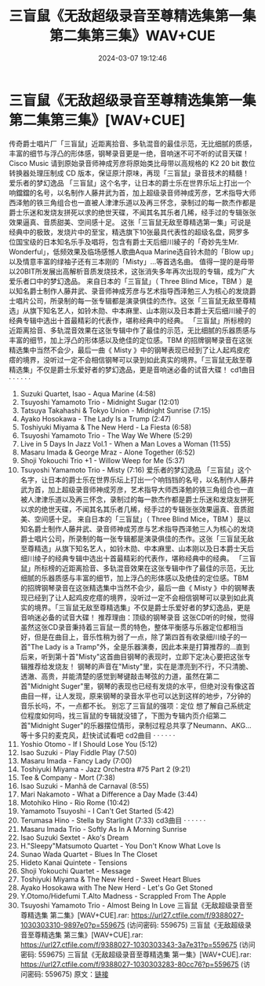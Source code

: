 ﻿---
title: 三盲鼠《无敌超级录音至尊精选集第一集第二集第三集》WAV+CUE
date: 2024-03-07 19:12:46
categories: 古典音乐、新世纪、纯音雅乐
tags: 纯音雅乐
---
# 三盲鼠《无敌超级录音至尊精选集第一集第二集第三集》[WAV+CUE]

传奇爵士唱片厂「三盲鼠」近距离拾音、多轨混音的最佳示范，无比细腻的质感，丰富的细节与浮凸的形体感，钢琴录音更是一绝，音响迷不可不听的试音天碟！
Cisco Music 请到原始录音师神成芳彦将原始类比母带以高规格的 K2 20 bit 数位转换器处理压制成 CD
版本，保证原汁原味，再现「三盲鼠」录音技术的精髓！
爱乐者的梦幻逸品
「三盲鼠」这个名字，让日本的爵士乐在世界乐坛上打出一个响鐺鐺的名号，以名制作人藤井武为首，加上超级录音师神成芳彦，艺术指导大师西泽勉的铁三角组合也一直被人津津乐道以及再三怀念，录制过的每一款杰作都是爵士乐迷和发烧友拼死以求的绝世天碟，不闻其名其乐者几稀，经手过的专辑张张效果逼真、音质甜美、空间感十足。
这张「三盲鼠无敌至尊精选第一集」可说是经典中的极致，发烧片中的至宝，精选旗下10张最具代表性的超级名盘，网罗多位国宝级的日本知名乐手及唱将，包含有爵士天后细川綾子的「奇妙先生Mr.
Wonderful」，低频效果及临场感憾人歌曲Aqua Marine选自铃木勋的「Blow
up」以及情意丰富的绿袖子还有三本刚的「Misty」…等首选名曲。
值得一提的是母带以20BIT所发展出高解析音质发烧技术，这张消失多年再次出现的专辑，成为广大爱乐者口中的梦幻逸品。
来自日本的「三盲鼠」（ Three Blind Mice，TBM
）是以知名爵士制作人藤井武、录音师神成芳彦与艺术指导西泽勉三人为核心的发烧爵士唱片公司，所录制的每一张专辑都是演录俱佳的杰作。这张「三盲鼠无敌至尊精选」从旗下知名艺人，如铃木勋、中本麻里、山本刚以及日本爵士天后细川綾子的经典专辑中选出十首最精彩的代表作，堪称经典中的经典。
「三盲鼠」所标榜的近距离拾音、多轨混音效果在这张专辑中作了最佳的示范，无比细腻的乐器质感与丰富的细节，加上浮凸的形体感以及绝佳的定位感。TBM
的招牌钢琴录音在这张精选集中当然不会少，最后一曲《 Misty
》中的钢琴表现已经到了让人起鸡皮疙瘩的境界，没听过一定不会相信钢琴可以录到如此真实的境界。「三盲鼠无敌至尊精选集」不仅是爵士乐爱好者的梦幻逸品，更是音响迷必备的试音大碟！
cd1曲目 · · · · · ·
01. Suzuki Quartet, Isao - Aqua Marine (4:58)
02. Tsuyoshi Yamamoto Trio - Midnight Sugar (12:01)
03. Tatsuya Takahashi & Tokyo Union - Midnight Sunrise
(7:15)
04. Ayako Hosokawa - The Lady Is a Trump (2:47)
05. Toshiyuki Miyama & The New Herd - La Fiesta (6:58)
06. Tsuyoshi Yamamoto Trio - The Way We Where (5:29)
07. Live in 5 Days In Jazz Vol.1 - When a Man Loves a Woman
(11:55)
08. Masaru Imada & George Mraz - Alone Together (6:52)
09. Shoji Yokouchi Trio +1 - Willow Weep for Me (5:37)
10. Tsuyoshi Yamamoto Trio - Misty (7:16)
爱乐者的梦幻逸品
「三盲鼠」这个名字，让日本的爵士乐在世界乐坛上打出一个响铛铛的名号，以名制作人藤井武为首，加上超级录音师神成芳彦，艺术指导大师西泽勉的铁三角组合也一直被人津津乐道以及再三怀念，录制过的每一款杰作都是爵士乐迷和发烧友拼死以求的绝世天碟，不闻其名其乐者几稀，经手过的专辑张张效果逼真、音质甜美、空间感十足。
来自日本的「三盲鼠」（ Three Blind Mice，TBM
）是以知名爵士制作人藤井武、录音师神成芳彦与艺术指导西泽勉三人为核心的发烧爵士唱片公司，所录制的每一张专辑都是演录俱佳的杰作。这张「三盲鼠无敌至尊精选」从旗下知名艺人，如铃木勋、中本麻里、山本刚以及日本爵士天后细川绫子的经典专辑中选出十首最精彩的代表作，堪称经典中的经典。
「三盲鼠」所标榜的近距离拾音、多轨混音效果在这张专辑中作了最佳的示范，无比细腻的乐器质感与丰富的细节，加上浮凸的形体感以及绝佳的定位感。TBM
的招牌钢琴录音在这张精选集中当然不会少，最后一曲《 Misty
》中的钢琴表现已经到了让人起鸡皮疙瘩的境界，没听过一定不会相信钢琴可以录到如此真实的境界。「三盲鼠无敌至尊精选集」不仅是爵士乐爱好者的梦幻逸品，更是音响迷必备的试音大碟！
推荐理由：顶级的钢琴录音
这张CD听的时候，觉得虽然这张CD录音秉持着三盲鼠一贯的特色，整体平衡感与乐器定位都相当好，但是在曲目上，音乐性稍为弱了一点，除了第四首有收录细川绫子的一首"The
Lady is a
Tramp"外，全是乐器演奏，因此本来是打算推荐的...直到后来，听到第十首"Misty"这首曲目钢琴的表现时，立即下定决心要把这张专辑推荐给发烧友！
钢琴的声音在"Misty"里，实在是漂亮到不行，不只清脆、透澈、高贵，并能清楚的感觉到琴键敲击琴弦的力道，虽然在第二首"Midnight
Suger"里，钢琴的表现也已经有发烧的水平，但绝对没有像这首曲目一样，让人发现，原来钢琴的录音水平也可以达到这样的地步，7分钟的音乐长吗，不，一点都不长。
别忘了三盲鼠的强项：定位
想了解自己系统定位程度如何吗，找三盲鼠的专辑就没错了，下图为专辑内页介绍第二首"Midnight
Suger"的乐器摆位情形，录制过程总共享了Neumann、AKG...等十多只的麦克风，赶快试试看吧
cd2曲目
· · · · · ·
01. Yoshio Otomo - If I Should Lose You (5:12)
02. Isao Suzuki - Play Fiddle Play (7:50)
03. Masaru Imada - Fancy Lady (7:00)
04. Toshiyuki Miyama - Jazz Orchestra #75 Part 2 (9:21)
05. Tee & Company - Mort (7:38)
06. Isao Suzuki - Manhã de Carnaval (8:55)
07. Mari Nakamoto - What a Difference a Day Made (3:44)
08. Motohiko Hino - Rio Rome (10:42)
09. Yamamoto Tsuyoshi - I Can't Get Started (5:42)
10. Terumasa Hino - Stella by Starlight (7:33)
cd3曲目 · · · · · ·
1. Masaru Imada Trio - Softly As In A Morning Sunrise
2. Isao Suzuki Sextet - Ako's Dream
3. H."Sleepy"Matsumoto Quartet - You Don't Know What Love Is
4. Sunao Wada Quartet - Blues In The Closet
5. Hideto Kanai Quintete - Tensions
6. Shoji Yokouchi Quartet - Message
7. Toshiyuki Miyama & The New Herd - Sweet Heart Blues
8. Ayako Hosokawa with The New Herd - Let's Go Get Stoned
9. Y.Otomo/Hidefumi T.Alto Madness - Scrappled From The
Apple
10. Tsuyoshi Yamamoto Trio - Almost Being In Love
三盲鼠《无敌超级录音至尊精选集 第二集》[WAV+CUE].rar: https://url27.ctfile.com/f/9388027-1030303310-9897e0?p=559675
(访问密码: 559675)
三盲鼠《无敌超级录音至尊精选集 第三集》[WAV+CUE].rar: https://url27.ctfile.com/f/9388027-1030303343-3a7e31?p=559675
(访问密码: 559675)
三盲鼠《无敌超级录音至尊精选集 第一集》[WAV+CUE].rar: https://url27.ctfile.com/f/9388027-1030303283-80cc76?p=559675
(访问密码: 559675)
原文：[链接](https://blog.sina.com.cn/s/blog_1647c7e76010314m4.html)